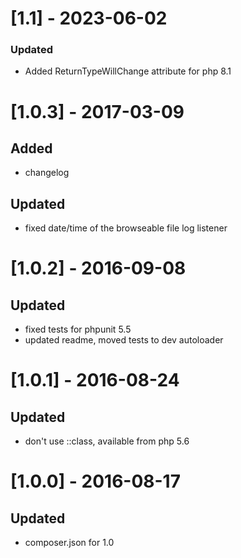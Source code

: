 # [1.1] - 2023-06-02
### Updated
- Added ReturnTypeWillChange attribute for php 8.1
# [1.0.3] - 2017-03-09
## Added
- changelog
## Updated
- fixed date/time of the browseable file log listener

# [1.0.2] - 2016-09-08
## Updated
- fixed tests for phpunit 5.5
- updated readme, moved tests to dev autoloader

# [1.0.1] - 2016-08-24
## Updated
- don't use ::class, available from php 5.6

# [1.0.0] - 2016-08-17
## Updated
- composer.json for 1.0

